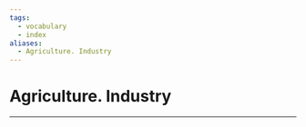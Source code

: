 ```yaml
---
tags:
  - vocabulary
  - index
aliases:
  - Agriculture. Industry
---
```

# Agriculture. Industry
---
